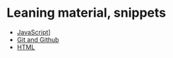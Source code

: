 # Leaning material, snippets

- [JavaScript](javascript/README.md)]
- [Git and Github](git%20%20github%20basics/README.MD)
- [HTML](HTML5%20basics/README.md)
